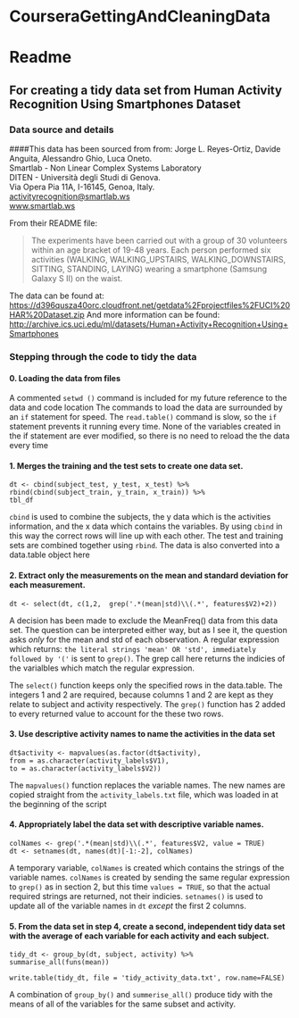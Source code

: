 # CourseraGettingAndCleaningData

# Readme
## For creating a tidy data set from Human Activity Recognition Using Smartphones Dataset

### Data source and details
####This data has been sourced from from:
Jorge L. Reyes-Ortiz, Davide Anguita, Alessandro Ghio, Luca Oneto. <br/>
Smartlab - Non Linear Complex Systems Laboratory<br/> 
DITEN - Università degli Studi di Genova.<br/> 
Via Opera Pia 11A, I-16145, Genoa, Italy.<br/> 
activityrecognition@smartlab.ws<br/> 
www.smartlab.ws<br/> 

From their README file:
>The experiments have been carried out with a group of 30 volunteers within an age bracket of 19-48 years. Each person performed six activities (WALKING, WALKING_UPSTAIRS, WALKING_DOWNSTAIRS, SITTING, STANDING, LAYING) wearing a smartphone (Samsung Galaxy S II) on the waist.<br/>

The data can be found at:<br/>
https://d396qusza40orc.cloudfront.net/getdata%2Fprojectfiles%2FUCI%20HAR%20Dataset.zip
And more information can be found:<br/>
http://archive.ics.uci.edu/ml/datasets/Human+Activity+Recognition+Using+Smartphones


### Stepping through the code to tidy the data
#### 0. Loading the data from files
A commented `setwd ()` command is included for my future reference to the data and code location
The commands to load the data are surrounded by an `if` statement for speed. The `read.table()` command is slow, so the `if` statement prevents it running every time. None of the variables created in the if statement are ever modified, so there is no need to reload the the data every time

#### 1. Merges the training and the test sets to create one data set.
```dt <- cbind(subject_test, y_test, x_test) %>%```<br/> 
    ```rbind(cbind(subject_train, y_train, x_train)) %>%``` <br/> 
    ```tbl_df```

`cbind` is used to combine the subjects, the y data which is the activities information, and the x data which contains the variables. By using `cbind` in this way the correct rows will line up with each other.
The test and training sets are combined together using `rbind`.
The data is also converted into a data.table object here

#### 2. Extract only the measurements on the mean and standard deviation for each measurement.
```dt <- select(dt, c(1,2,  grep('.*(mean|std)\\(.*', features$V2)+2))```

A decision has been made to exclude the MeanFreq() data from this data set. The question can be interpreted either way, but as I see it, the question asks *only* for the mean and std of each observation.
A regular expression which returns: `the literal strings 'mean' OR 'std', immediately followed by '('` is sent to `grep()`. The grep call here returns the indicies of the varialbles which match the regular expression.

The `select()` function keeps only the specified rows in the data.table. The integers 1 and 2 are required, because columns 1 and 2 are kept as they relate to subject and activity respectively. The `grep()` function has 2 added to every returned value to account for the these two rows.

#### 3. Use descriptive activity names to name the activities in the data set
```dt$activity <- mapvalues(as.factor(dt$activity),```<br/> 
                       ```from = as.character(activity_labels$V1),```<br/> 
                     ```to = as.character(activity_labels$V2))```<br/> 

The `mapvalues()` function replaces the variable names. The new names are copied straight from the `activity_labels.txt` file, which was loaded in at the beginning of the script


#### 4. Appropriately label the data set with descriptive variable names.
```colNames <- grep('.*(mean|std)\\(.*', features$V2, value = TRUE)```<br/> 
 ```dt <- setnames(dt, names(dt)[-1:-2], colNames)```

A temporary variable, `colNames` is created which contains the strings of the variable names. `colNames` is created by sending the same regular expression to `grep()` as in section 2, but this time `values = TRUE`, so that the actual required strings are returned, not their indicies.
`setnames()` is used to update all of the variable names in `dt` *except* the first 2 columns.


#### 5. From the data set in step 4, create a second, independent tidy data set with the average of each variable for each activity and each subject.

```tidy_dt <- group_by(dt, subject, activity) %>%```<br/> 
          ```summarise_all(funs(mean))```

```write.table(tidy_dt, file = 'tidy_activity_data.txt', row.name=FALSE)```

A combination of `group_by()` and `summerise_all()` produce tidy with the means of all of the variables for the same subset and activity.

